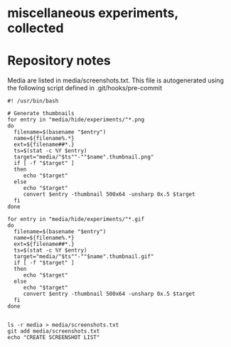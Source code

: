 # miscellaneous experiments, collected


# Repository notes

Media are listed in media/screenshots.txt. This file is autogenerated using the following script defined in .git/hooks/pre-commit

```
#! /usr/bin/bash

# Generate thumbnails
for entry in "media/hide/experiments/"*.png
do
  filename=$(basename "$entry")
  name=${filename%.*}
  ext=${filename##*.}
  ts=$(stat -c %Y $entry)
  target="media/"$ts""-""$name".thumbnail.png" 
  if [ -f "$target" ]
  then
     echo "$target"
  else
     echo "$target"
     convert $entry -thumbnail 500x64 -unsharp 0x.5 $target
  fi
done

for entry in "media/hide/experiments/"*.gif
do
  filename=$(basename "$entry")
  name=${filename%.*}
  ext=${filename##*.}
  ts=$(stat -c %Y $entry)
  target="media/"$ts""-""$name".thumbnail.gif" 
  if [ -f "$target" ]
  then
     echo "$target"
  else
     echo "$target"
     convert $entry -thumbnail 500x64 -unsharp 0x.5 $target
  fi  
done


ls -r media > media/screenshots.txt
git add media/screenshots.txt
echo "CREATE SCREENSHOT LIST"
```
